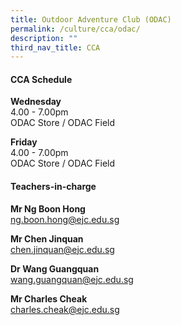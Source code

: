 ```yaml
---
title: Outdoor Adventure Club (ODAC)
permalink: /culture/cca/odac/
description: ""
third_nav_title: CCA
---
```

#### **CCA Schedule**

**Wednesday**  
4.00 - 7.00pm  
ODAC Store / ODAC Field

**Friday**  
4.00 - 7.00pm  
ODAC Store / ODAC Field

#### **Teachers-in-charge**

**Mr Ng Boon Hong**  
[ng.boon.hong@ejc.edu.sg](mailto:ng.boon.hong@ejc.edu.sg)

**Mr Chen Jinquan**  
[chen.jinquan@ejc.edu.sg](mailto:chen.jinquan@ejc.edu.sg)

**Dr Wang Guangquan**   
[wang.guangquan@ejc.edu.sg](mailto:wang.guangquan@ejc.edu.sg)

**Mr Charles Cheak**  
[charles.cheak@ejc.edu.sg](mailto:charles.cheak@ejc.edu.sg)